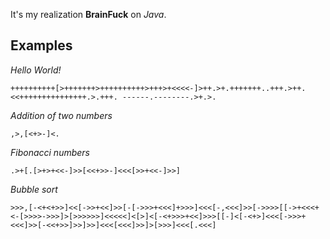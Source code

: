 It's my realization **BrainFuck** on _Java_.

## Examples  
_Hello World!_
```
++++++++++[>+++++++>++++++++++>+++>+<<<<-]>++.>+.+++++++..+++.>++.<<+++++++++++++++.>.+++. ------.--------.>+.>.
```  
_Addition of two numbers_  
```
,>,[<+>-]<.
```  
_Fibonacci numbers_  
```
.>+[.[>+>+<<-]>>[<<+>>-]<<<[>>+<<-]>>]
```
_Bubble sort_  
```
>>>,[-<+<+>>]<<[->>+<<]>>[-[->>>+<<<]+>>>]<<<[-,<<<]>>[->>>>[[->+<<<+<-[>>>>->>>]>[>>>>>>]<<<<<]<[>]<[-<+>>>+<<]>>>[[-]<[-<+>]<<<[->>>+<<<]>>[-<<+>>]>>]>>]<<<[<<<]>>]>[>>>]<<<[.<<<]
```
